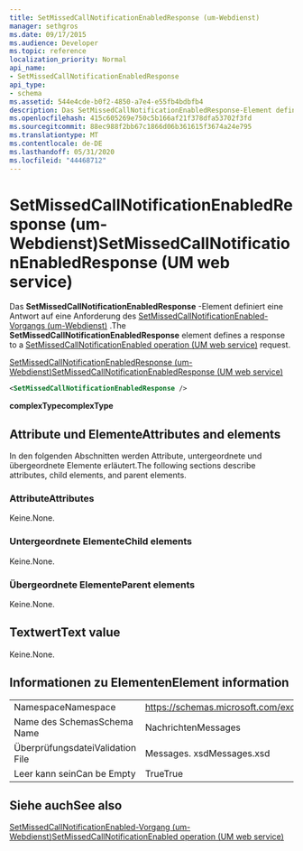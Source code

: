 ```yaml
---
title: SetMissedCallNotificationEnabledResponse (um-Webdienst)
manager: sethgros
ms.date: 09/17/2015
ms.audience: Developer
ms.topic: reference
localization_priority: Normal
api_name:
- SetMissedCallNotificationEnabledResponse
api_type:
- schema
ms.assetid: 544e4cde-b0f2-4850-a7e4-e55fb4bdbfb4
description: Das SetMissedCallNotificationEnabledResponse-Element definiert eine Antwort auf eine Anforderung des SetMissedCallNotificationEnabled-Vorgangs (um-Webdienst).
ms.openlocfilehash: 415c605269e750c5b166af21f378dfa53702f3fd
ms.sourcegitcommit: 88ec988f2bb67c1866d06b361615f3674a24e795
ms.translationtype: MT
ms.contentlocale: de-DE
ms.lasthandoff: 05/31/2020
ms.locfileid: "44468712"
---
```

# <a name="setmissedcallnotificationenabledresponse-um-web-service"></a><span data-ttu-id="9690f-103">SetMissedCallNotificationEnabledResponse (um-Webdienst)</span><span class="sxs-lookup"><span data-stu-id="9690f-103">SetMissedCallNotificationEnabledResponse (UM web service)</span></span>

<span data-ttu-id="9690f-104">Das **SetMissedCallNotificationEnabledResponse** -Element definiert eine Antwort auf eine Anforderung des [SetMissedCallNotificationEnabled-Vorgangs (um-Webdienst)](setmissedcallnotificationenabled-operation-um-web-service.md) .</span><span class="sxs-lookup"><span data-stu-id="9690f-104">The **SetMissedCallNotificationEnabledResponse** element defines a response to a [SetMissedCallNotificationEnabled operation (UM web service)](setmissedcallnotificationenabled-operation-um-web-service.md) request.</span></span> 
  
[<span data-ttu-id="9690f-105">SetMissedCallNotificationEnabledResponse (um-Webdienst)</span><span class="sxs-lookup"><span data-stu-id="9690f-105">SetMissedCallNotificationEnabledResponse (UM web service)</span></span>](setmissedcallnotificationenabledresponse-um-web-service.md)
  
```xml
<SetMissedCallNotificationEnabledResponse />
```

 <span data-ttu-id="9690f-106">**complexType**</span><span class="sxs-lookup"><span data-stu-id="9690f-106">**complexType**</span></span>
## <a name="attributes-and-elements"></a><span data-ttu-id="9690f-107">Attribute und Elemente</span><span class="sxs-lookup"><span data-stu-id="9690f-107">Attributes and elements</span></span>

<span data-ttu-id="9690f-108">In den folgenden Abschnitten werden Attribute, untergeordnete und übergeordnete Elemente erläutert.</span><span class="sxs-lookup"><span data-stu-id="9690f-108">The following sections describe attributes, child elements, and parent elements.</span></span>
  
### <a name="attributes"></a><span data-ttu-id="9690f-109">Attribute</span><span class="sxs-lookup"><span data-stu-id="9690f-109">Attributes</span></span>

<span data-ttu-id="9690f-110">Keine.</span><span class="sxs-lookup"><span data-stu-id="9690f-110">None.</span></span>
  
### <a name="child-elements"></a><span data-ttu-id="9690f-111">Untergeordnete Elemente</span><span class="sxs-lookup"><span data-stu-id="9690f-111">Child elements</span></span>

<span data-ttu-id="9690f-112">Keine.</span><span class="sxs-lookup"><span data-stu-id="9690f-112">None.</span></span>
  
### <a name="parent-elements"></a><span data-ttu-id="9690f-113">Übergeordnete Elemente</span><span class="sxs-lookup"><span data-stu-id="9690f-113">Parent elements</span></span>

<span data-ttu-id="9690f-114">Keine.</span><span class="sxs-lookup"><span data-stu-id="9690f-114">None.</span></span>
  
## <a name="text-value"></a><span data-ttu-id="9690f-115">Textwert</span><span class="sxs-lookup"><span data-stu-id="9690f-115">Text value</span></span>

<span data-ttu-id="9690f-116">Keine.</span><span class="sxs-lookup"><span data-stu-id="9690f-116">None.</span></span>
  
## <a name="element-information"></a><span data-ttu-id="9690f-117">Informationen zu Elementen</span><span class="sxs-lookup"><span data-stu-id="9690f-117">Element information</span></span>

|||
|:-----|:-----|
|<span data-ttu-id="9690f-118">Namespace</span><span class="sxs-lookup"><span data-stu-id="9690f-118">Namespace</span></span>  <br/> |https://schemas.microsoft.com/exchange/services/2006/messages  <br/> |
|<span data-ttu-id="9690f-119">Name des Schemas</span><span class="sxs-lookup"><span data-stu-id="9690f-119">Schema Name</span></span>  <br/> |<span data-ttu-id="9690f-120">Nachrichten</span><span class="sxs-lookup"><span data-stu-id="9690f-120">Messages</span></span>  <br/> |
|<span data-ttu-id="9690f-121">Überprüfungsdatei</span><span class="sxs-lookup"><span data-stu-id="9690f-121">Validation File</span></span>  <br/> |<span data-ttu-id="9690f-122">Messages. xsd</span><span class="sxs-lookup"><span data-stu-id="9690f-122">Messages.xsd</span></span>  <br/> |
|<span data-ttu-id="9690f-123">Leer kann sein</span><span class="sxs-lookup"><span data-stu-id="9690f-123">Can be Empty</span></span>  <br/> |<span data-ttu-id="9690f-124">True</span><span class="sxs-lookup"><span data-stu-id="9690f-124">True</span></span>  <br/> |
   
## <a name="see-also"></a><span data-ttu-id="9690f-125">Siehe auch</span><span class="sxs-lookup"><span data-stu-id="9690f-125">See also</span></span>



[<span data-ttu-id="9690f-126">SetMissedCallNotificationEnabled-Vorgang (um-Webdienst)</span><span class="sxs-lookup"><span data-stu-id="9690f-126">SetMissedCallNotificationEnabled operation (UM web service)</span></span>](setmissedcallnotificationenabled-operation-um-web-service.md)

